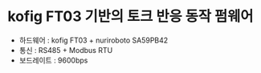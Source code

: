 # kofig FT03 기반의 토크 반응 동작 펌웨어

- 하드웨어 : kofig FT03 + nuriroboto SA59PB42 
- 통신 : RS485 + Modbus RTU
- 보드레이트 : 9600bps

